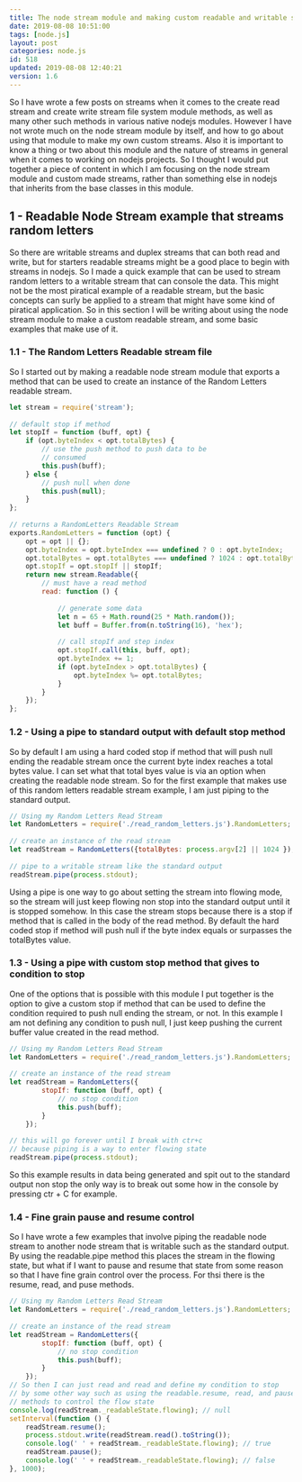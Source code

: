 ```yaml
---
title: The node stream module and making custom readable and writable streams
date: 2019-08-08 10:51:00
tags: [node.js]
layout: post
categories: node.js
id: 518
updated: 2019-08-08 12:40:21
version: 1.6
---
```


So I have wrote a few posts on streams when it comes to the create read stream and create write stream file system module methods, as well as many other such methods in various native nodejs modules. However I have not wrote much on the node stream module by itself, and how to go about using that module to make my own custom streams. Also it is important to know a thing or two about this module and the nature of streams in general when it comes to working on nodejs projects. So I thought I would put together a piece of content in which I am focusing on the node stream module and custom made streams, rather than something else in nodejs that inherits from the base classes in this module.

<!-- more -->

## 1 - Readable Node Stream example that streams random letters

So there are writable streams and duplex streams that can both read and write, but for starters readable streams might be a good place to begin with streams in nodejs. So I made a quick example that can be used to stream random letters to a writable stream that can console the data. This might not be the most piratical example of a readable stream, but the basic concepts can surly be applied to a stream that might have some kind of piratical application. So in this section I will be writing about using the node stream module to make a custom readable stream, and some basic examples that make use of it.

### 1.1 - The Random Letters Readable stream file

So I started out by making a readable node stream module that exports a method that can be used to create an instance of the Random Letters readable stream.

```js
let stream = require('stream');
 
// default stop if method
let stopIf = function (buff, opt) {
    if (opt.byteIndex < opt.totalBytes) {
        // use the push method to push data to be
        // consumed
        this.push(buff);
    } else {
        // push null when done
        this.push(null);
    }
};
 
// returns a RandomLetters Readable Stream
exports.RandomLetters = function (opt) {
    opt = opt || {};
    opt.byteIndex = opt.byteIndex === undefined ? 0 : opt.byteIndex;
    opt.totalBytes = opt.totalBytes === undefined ? 1024 : opt.totalBytes;
    opt.stopIf = opt.stopIf || stopIf;
    return new stream.Readable({
        // must have a read method
        read: function () {
 
            // generate some data
            let n = 65 + Math.round(25 * Math.random());
            let buff = Buffer.from(n.toString(16), 'hex');
 
            // call stopIf and step index
            opt.stopIf.call(this, buff, opt);
            opt.byteIndex += 1;
            if (opt.byteIndex > opt.totalBytes) {
                opt.byteIndex %= opt.totalBytes;
            }
        }
    });
};
```

### 1.2 - Using a pipe to standard output with default stop method

So by default I am using a hard coded stop if method that will push null ending the readable stream once the current byte index reaches a total bytes value. I can set what that total byes value is via an option when creating the readable node stream. So for the first example that makes use of this random letters readable stream example, I am just piping to the standard output.

```js
// Using my Random Letters Read Stream
let RandomLetters = require('./read_random_letters.js').RandomLetters;
 
// create an instance of the read stream
let readStream = RandomLetters({totalBytes: process.argv[2] || 1024 });
 
// pipe to a writable stream like the standard output
readStream.pipe(process.stdout);
```

Using a pipe is one way to go about setting the stream into flowing mode, so the stream will just keep flowing non stop into the standard output until it is stopped somehow. In this case the stream stops because there is a stop if method that is called in the body of the read method. By default the hard coded stop if method will push null if the byte index equals or surpasses the totalBytes value.

### 1.3 - Using a pipe with custom stop method that gives to condition to stop

One of the options that is possible with this module I put together is the option to give a custom stop if method that can be used to define the condition required to push null ending the stream, or not. In this example I am not defining any condition to push null, I just keep pushing the current buffer value created in the read method. 

```js
// Using my Random Letters Read Stream
let RandomLetters = require('./read_random_letters.js').RandomLetters;
 
// create an instance of the read stream
let readStream = RandomLetters({
        stopIf: function (buff, opt) {
            // no stop condition
            this.push(buff);
        }
    });
 
// this will go forever until I break with ctr+c
// because piping is a way to enter flowing state
readStream.pipe(process.stdout);
```

So this example results in data being generated and spit out to the standard output non stop the only way is to break out some how in the console by pressing ctr + C for example.

### 1.4 - Fine grain pause and resume control

So I have wrote a few examples that involve piping the readable node stream to another node stream that is writable such as the standard output. By using the readable.pipe method this places the stream in the flowing state, but what if I want to pause and resume that state from some reason so that I have fine grain control over the process. For thsi there is the resume, read, and puse methods.

```js
// Using my Random Letters Read Stream
let RandomLetters = require('./read_random_letters.js').RandomLetters;
 
// create an instance of the read stream
let readStream = RandomLetters({
        stopIf: function (buff, opt) {
            // no stop condition
            this.push(buff);
        }
    });
// So then I can just read and read and define my condition to stop
// by some other way such as using the readable.resume, read, and pause
// methods to control the flow state
console.log(readStream._readableState.flowing); // null
setInterval(function () {
    readStream.resume();
    process.stdout.write(readStream.read().toString());
    console.log(' ' + readStream._readableState.flowing); // true
    readStream.pause();
    console.log(' ' + readStream._readableState.flowing); // false
}, 1000);
```